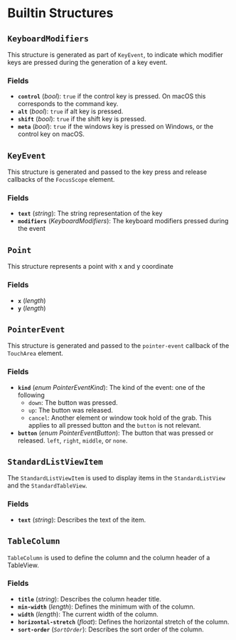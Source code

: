 # Builtin Structures

## `KeyboardModifiers`

This structure is generated as part of `KeyEvent`, to indicate which modifier keys
are pressed during the generation of a key event.

### Fields

-   **`control`** (_bool_): `true` if the control key is pressed. On macOS this corresponds to the command key.
-   **`alt`** (_bool_): `true` if alt key is pressed.
-   **`shift`** (_bool_): `true` if the shift key is pressed.
-   **`meta`** (_bool_): `true` if the windows key is pressed on Windows, or the control key on macOS.

## `KeyEvent`

This structure is generated and passed to the key press and release
callbacks of the `FocusScope` element.

### Fields

-   **`text`** (_string_): The string representation of the key
-   **`modifiers`** (_KeyboardModifiers_): The keyboard modifiers pressed during the event

## `Point`

This structure represents a point with x and y coordinate

### Fields

-   **`x`** (_length_)
-   **`y`** (_length_)

## `PointerEvent`

This structure is generated and passed to the `pointer-event` callback of the `TouchArea` element.

### Fields

-   **`kind`** (_enum PointerEventKind_): The kind of the event: one of the following
    -   `down`: The button was pressed.
    -   `up`: The button was released.
    -   `cancel`: Another element or window took hold of the grab. This applies to all pressed button and the `button` is not relevant.
-   **`button`** (_enum PointerEventButton_): The button that was pressed or released. `left`, `right`, `middle`, or `none`.

## `StandardListViewItem`

The `StandardListViewItem` is used to display items in the `StandardListView` and the `StandardTableView`.

### Fields

-   **`text`** (_string_): Describes the text of the item.

## `TableColumn`

`TableColumn` is used to define the column and the column header of a TableView.

### Fields

-   **`title`** (_string_): Describes the column header title.
-   **`min-width`** (_length_): Defines the minimum with of the column.
-   **`width`** (_length_): The current width of the column.
-   **`horizontal-stretch`** (_float_): Defines the horizontal stretch of the column.
-   **`sort-order`** (_`SortOrder`_): Describes the sort order of the column.
